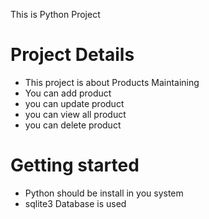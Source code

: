 This is Python Project

# Project Details
* This project is about Products Maintaining
* You can add product
* you can update product
* you can view all product
* you can delete product

# Getting started
* Python should be install in you system
* sqlite3 Database is used
